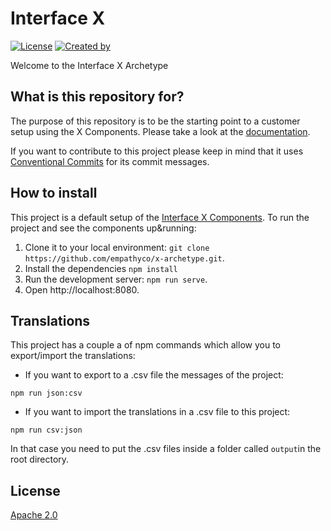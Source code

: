 # Interface X

[![License](https://img.shields.io/badge/License-Apache%202.0-blue.svg)](https://opensource.org/licenses/Apache-2.0)
[![Created by](https://img.shields.io/badge/Created%20by-Empathy.co-green)](https://www.empathy.co)

Welcome to the Interface X Archetype

## What is this repository for?

The purpose of this repository is to be the starting point to a customer setup using the X Components. Please take a look at
the [documentation](./docs/index.md).

If you want to contribute to this project please keep in mind that it uses
[Conventional Commits](https://www.conventionalcommits.org/) for its commit messages.

## How to install

This project is a default setup of the [Interface X Components](https://github.com/empathyco/x). To run the project and see the components up&running:

1. Clone it to your local environment:
   `git clone https://github.com/empathyco/x-archetype.git`.
2. Install the dependencies `npm install`
3. Run the development server: `npm run serve`.
4. Open http://localhost:8080.

## Translations

This project has a couple a of npm commands which allow you to export/import the translations:

- If you want to export to a .csv file the messages of the project:

```shell
npm run json:csv
```

- If you want to import the translations in a .csv file to this project:

```shell
npm run csv:json
```

In that case you need to put the .csv files inside a folder called `output`in the root directory.

## License

[Apache 2.0](./LICENSE)
